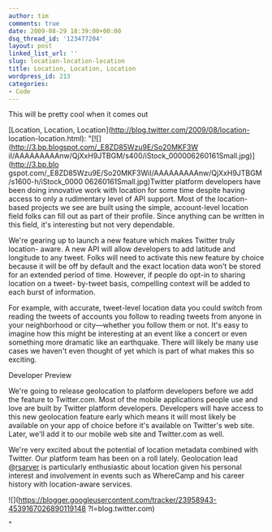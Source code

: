 ```yaml
---
author: tim
comments: true
date: 2009-08-29 18:39:00+00:00
dsq_thread_id: '123477204'
layout: post
linked_list_url: ''
slug: location-location-location
title: Location, Location, Location
wordpress_id: 213
categories:
- Code
---
```


This will be pretty cool when it comes out  
  
[Location, Location, Location](http://blog.twitter.com/2009/08/location-
location-location.html): "[![](http://3.bp.blogspot.com/_E8ZD85Wzu9E/So20MKF3W
iI/AAAAAAAAAnw/QjXxH9JTBGM/s400/iStock_000006260161Small.jpg)](http://3.bp.blo
gspot.com/_E8ZD85Wzu9E/So20MKF3WiI/AAAAAAAAAnw/QjXxH9JTBGM/s1600-h/iStock_0000
06260161Small.jpg)Twitter platform developers have been doing innovative work
with location for some time despite having access to only a rudimentary level
of API support. Most of the location-based projects we see are built using the
simple, account-level location field folks can fill out as part of their
profile. Since anything can be written in this field, it's interesting but not
very dependable.  
  
We're gearing up to launch a new feature which makes Twitter truly location-
aware. A new API will allow developers to add latitude and longitude to any
tweet. Folks will need to activate this new feature by choice because it will
be off by default and the exact location data won't be stored for an extended
period of time. However, if people do opt-in to sharing location on a tweet-
by-tweet basis, compelling context will be added to each burst of information.  
  
For example, with accurate, tweet-level location data you could switch from
reading the tweets of accounts you follow to reading tweets from anyone in
your neighborhood or city—whether you follow them or not. It's easy to imagine
how this might be interesting at an event like a concert or even something
more dramatic like an earthquake. There will likely be many use cases we
haven't even thought of yet which is part of what makes this so exciting.  
  
Developer Preview  
  
We're going to release geolocation to platform developers before we add the
feature to Twitter.com. Most of the mobile applications people use and love
are built by Twitter platform developers. Developers will have access to this
new geolocation feature early which means it will most likely be available on
your app of choice before it's available on Twitter's web site. Later, we'll
add it to our mobile web site and Twitter.com as well.  
  
We're very excited about the potential of location metadata combined with
Twitter. Our platform team has been on a roll lately. Geolocation lead
@[rsarver](http://twitter.com/rsarver) is particularly enthusiastic about
location given his personal interest and involvement in events such as
WhereCamp and his career history with location-aware services.

![](https://blogger.googleusercontent.com/tracker/23958943-4539167026890119148
?l=blog.twitter.com)

"

